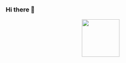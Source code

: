 ### Hi there 👋
<div id="header" align="center">
  <img src="https://giphy.com/embed/MC6eSuC3yypCU" width="100"/>
</div>

<!--
**Erick-Alen/Erick-Alen** is a ✨ _special_ ✨ repository because its `README.md` (this file) appears on your GitHub profile.

Here are some ideas to get you started:

- 🔭 I’m currently working on ...
- 🌱 I’m currently learning ...
- 👯 I’m looking to collaborate on ...
- 🤔 I’m looking for help with ...
- 💬 Ask me about ...
- 📫 How to reach me: ...
- 😄 Pronouns: ...
- ⚡ Fun fact: ...
-->
